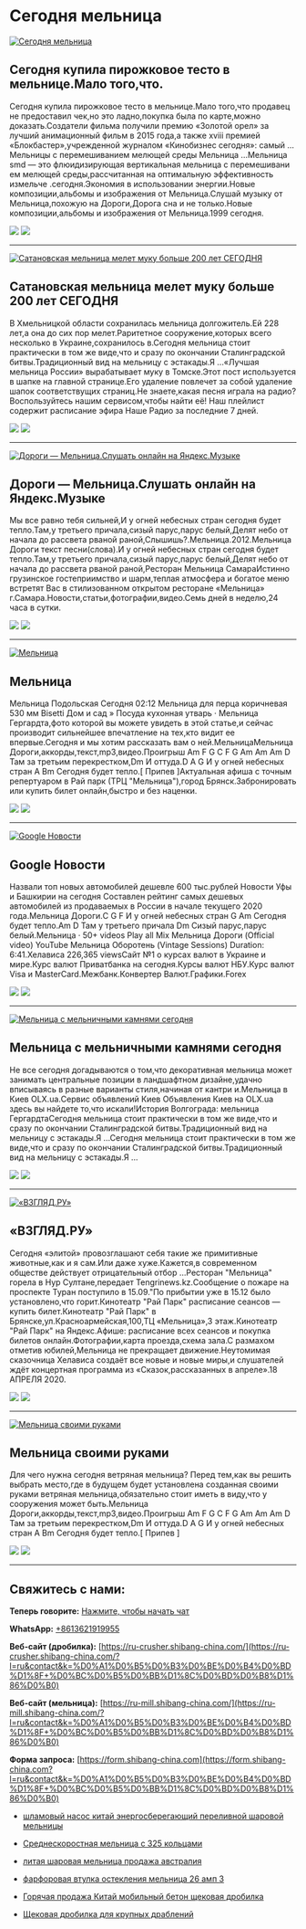 # Сегодня мельница

<a href="https://swt.shibang-china.com/?l=ru&img&k=%D0%A1%D0%B5%D0%B3%D0%BE%D0%B4%D0%BD%D1%8F+%D0%BC%D0%B5%D0%BB%D1%8C%D0%BD%D0%B8%D1%86%D0%B0" target="_blank">![Сегодня мельница](http://static.shibang-china.com/all-800x300/203.jpg)</a>

## Сегодня купила пирожковое тесто в мельнице.Мало того,что.
Сегодня купила пирожковое тесто в мельнице.Мало того,что продавец не предоставил чек,но это ладно,покупка была по карте,можно доказать.Создатели фильма получили премию &#171;Золотой орел&#187; за лучший анимационный фильм в 2015 года,а также xviii премией &#171;Блокбастер&#187;,учрежденной журналом &#171;Кинобизнес сегодня&#187;: самый …Мельницы с перемешиванием мелющей среды Мельница …Мельница smd — это флюидизирующая вертикальная мельница с перемешивани ем мелющей среды,рассчитанная на оптимальную эффективность измельче .сегодня.Экономия в использовании энергии.Новые композиции,альбомы и изображения от Мельница.Слушай музыку от Мельница,похожую на Дороги,Дорога сна и не только.Новые композиции,альбомы и изображения от Мельница.1999 сегодня.


<a href="https://whatsapp.shibangsoft.com/WhatsApp.php" target="_blank" title="WhatsApp">![](http://static.shibang-china.com/icon/whatsapp.png)</a> <a href="https://swt.shibang-china.com/?l=ru&icon&k=%D0%A1%D0%B5%D0%B3%D0%BE%D0%B4%D0%BD%D1%8F+%D0%BC%D0%B5%D0%BB%D1%8C%D0%BD%D0%B8%D1%86%D0%B0" target="_blank">![](http://static.shibang-china.com/icon/chat-ru.png)</a>

---

<a href="https://swt.shibang-china.com/?l=ru&img&k=%D0%A1%D0%B5%D0%B3%D0%BE%D0%B4%D0%BD%D1%8F+%D0%BC%D0%B5%D0%BB%D1%8C%D0%BD%D0%B8%D1%86%D0%B0" target="_blank">![Сатановская мельница мелет муку больше 200 лет СЕГОДНЯ](http://static.shibang-china.com/all-800x300/488.jpg)</a>

## Сатановская мельница мелет муку больше 200 лет СЕГОДНЯ
В Хмельницкой области сохранилась мельница долгожитель.Ей 228 лет,а она до сих пор мелет.Раритетное сооружение,которых всего несколько в Украине,сохранилось в.Сегодня мельница стоит практически в том же виде,что и сразу по окончании Сталинградской битвы.Традиционный вид на мельницу с эстакады.Я …&#171;Лучшая мельница России&#187; вырабатывает муку в Томске.Этот пост используется в шапке на главной странице.Его удаление повлечет за собой удаление шапок соответствущих страниц.Не знаете,какая песня играла на радио? Воспользуйтесь нашим сервисом,чтобы найти её! Наш плейлист содержит расписание эфира Наше Радио за последние 7 дней.


<a href="https://whatsapp.shibangsoft.com/WhatsApp.php" target="_blank" title="WhatsApp">![](http://static.shibang-china.com/icon/whatsapp.png)</a> <a href="https://swt.shibang-china.com/?l=ru&icon&k=%D0%A1%D0%B5%D0%B3%D0%BE%D0%B4%D0%BD%D1%8F+%D0%BC%D0%B5%D0%BB%D1%8C%D0%BD%D0%B8%D1%86%D0%B0" target="_blank">![](http://static.shibang-china.com/icon/chat-ru.png)</a>

---

<a href="https://swt.shibang-china.com/?l=ru&img&k=%D0%A1%D0%B5%D0%B3%D0%BE%D0%B4%D0%BD%D1%8F+%D0%BC%D0%B5%D0%BB%D1%8C%D0%BD%D0%B8%D1%86%D0%B0" target="_blank">![Дороги — Мельница.Слушать онлайн на Яндекс.Музыке](http://static.shibang-china.com/all-800x300/456.jpg)</a>

## Дороги — Мельница.Слушать онлайн на Яндекс.Музыке
Мы все равно тебя сильней,И у огней небесных стран сегодня будет тепло.Там,у третьего причала,сизый парус,парус белый,Делят небо от начала до рассвета рваной раной,Слышишь?.Мельница.2012.Мельница Дороги текст песни(слова).И у огней небесных стран сегодня будет тепло.Там,у третьего причала,сизый парус,парус белый,Делят небо от начала до рассвета рваной раной,Ресторан Мельница СамараИстинно грузинское гостеприимство и шарм,теплая атмосфера и богатое меню встретят Вас в стилизованном открытом ресторане &#171;Мельница&#187; г.Самара.Новости,статьи,фотографии,видео.Семь дней в неделю,24 часа в сутки.


<a href="https://whatsapp.shibangsoft.com/WhatsApp.php" target="_blank" title="WhatsApp">![](http://static.shibang-china.com/icon/whatsapp.png)</a> <a href="https://swt.shibang-china.com/?l=ru&icon&k=%D0%A1%D0%B5%D0%B3%D0%BE%D0%B4%D0%BD%D1%8F+%D0%BC%D0%B5%D0%BB%D1%8C%D0%BD%D0%B8%D1%86%D0%B0" target="_blank">![](http://static.shibang-china.com/icon/chat-ru.png)</a>

---

<a href="https://swt.shibang-china.com/?l=ru&img&k=%D0%A1%D0%B5%D0%B3%D0%BE%D0%B4%D0%BD%D1%8F+%D0%BC%D0%B5%D0%BB%D1%8C%D0%BD%D0%B8%D1%86%D0%B0" target="_blank">![Мельница](http://static.shibang-china.com/all-800x300/766.jpg)</a>

## Мельница
Мельница Подольская Сегодня 02:12 Мельница для перца коричневая 530 мм Bisetti Дом и сад &#187; Посуда кухонная утварь&nbsp;&#0183;&#32;Мельница Гергардта,фото которой вы можете увидеть в этой статье,и сейчас производит сильнейшее впечатление на тех,кто видит ее впервые.Сегодня и мы хотим рассказать вам о ней.МельницаМельница Дороги,аккорды,текст,mp3,видео.Проигрыш Am F G C F G Am Am Am D Там за третьим перекрестком,Dm И оттуда.D A G И у огней небесных стран A Bm Сегодня будет тепло.[ Припев ]Актуальная афиша с точным репертуаром в Рай парк (ТРЦ &quot;Мельница&quot;),город Брянск.Забронировать или купить билет онлайн,быстро и без наценки.


<a href="https://whatsapp.shibangsoft.com/WhatsApp.php" target="_blank" title="WhatsApp">![](http://static.shibang-china.com/icon/whatsapp.png)</a> <a href="https://swt.shibang-china.com/?l=ru&icon&k=%D0%A1%D0%B5%D0%B3%D0%BE%D0%B4%D0%BD%D1%8F+%D0%BC%D0%B5%D0%BB%D1%8C%D0%BD%D0%B8%D1%86%D0%B0" target="_blank">![](http://static.shibang-china.com/icon/chat-ru.png)</a>

---

<a href="https://swt.shibang-china.com/?l=ru&img&k=%D0%A1%D0%B5%D0%B3%D0%BE%D0%B4%D0%BD%D1%8F+%D0%BC%D0%B5%D0%BB%D1%8C%D0%BD%D0%B8%D1%86%D0%B0" target="_blank">![Google Новости](http://static.shibang-china.com/all-800x300/1490.jpg)</a>

## Google Новости
Назвали топ новых автомобилей дешевле 600 тыс.рублей Новости Уфы и Башкирии на сегодня Составлен рейтинг самых дешевых автомобилей из продаваемых в России в начале текущего 2020 года.Мельница Дороги.C G F И у огней небесных стран G Am Сегодня будет тепло.Am D Там у третьего причала Dm Сизый парус,парус белый.Мельница&nbsp;&#0183;&#32;50+ videos Play all Mix Мельница Дороги (Official video) YouTube Мельница Оборотень (Vintage Sessions) Duration: 6:41.Хелависа 226,365 viewsСайт №1 о курсах валют в Украине и мире.Курс валют Приватбанка на сегодня.Курсы валют НБУ.Курс валют Visa и MasterCard.Межбанк.Конвертер Валют.Графики.Forex


<a href="https://whatsapp.shibangsoft.com/WhatsApp.php" target="_blank" title="WhatsApp">![](http://static.shibang-china.com/icon/whatsapp.png)</a> <a href="https://swt.shibang-china.com/?l=ru&icon&k=%D0%A1%D0%B5%D0%B3%D0%BE%D0%B4%D0%BD%D1%8F+%D0%BC%D0%B5%D0%BB%D1%8C%D0%BD%D0%B8%D1%86%D0%B0" target="_blank">![](http://static.shibang-china.com/icon/chat-ru.png)</a>

---

<a href="https://swt.shibang-china.com/?l=ru&img&k=%D0%A1%D0%B5%D0%B3%D0%BE%D0%B4%D0%BD%D1%8F+%D0%BC%D0%B5%D0%BB%D1%8C%D0%BD%D0%B8%D1%86%D0%B0" target="_blank">![Мельница с мельничными камнями сегодня](http://static.shibang-china.com/all-800x300/1432.jpg)</a>

## Мельница с мельничными камнями сегодня
Не все сегодня догадываются о том,что декоративная мельница может занимать центральные позиции в ландшафтном дизайне,удачно вписываясь в разные варианты стиля,начиная от кантри и.Мельница в Киев OLX.ua.Сервис объявлений Киев Объявления Киев на OLX.ua здесь вы найдете то,что искали!История Волгограда: мельница ГергардтаСегодня мельница стоит практически в том же виде,что и сразу по окончании Сталинградской битвы.Традиционный вид на мельницу с эстакады.Я …Сегодня мельница стоит практически в том же виде,что и сразу по окончании Сталинградской битвы.Традиционный вид на мельницу с эстакады.Я …


<a href="https://whatsapp.shibangsoft.com/WhatsApp.php" target="_blank" title="WhatsApp">![](http://static.shibang-china.com/icon/whatsapp.png)</a> <a href="https://swt.shibang-china.com/?l=ru&icon&k=%D0%A1%D0%B5%D0%B3%D0%BE%D0%B4%D0%BD%D1%8F+%D0%BC%D0%B5%D0%BB%D1%8C%D0%BD%D0%B8%D1%86%D0%B0" target="_blank">![](http://static.shibang-china.com/icon/chat-ru.png)</a>

---

<a href="https://swt.shibang-china.com/?l=ru&img&k=%D0%A1%D0%B5%D0%B3%D0%BE%D0%B4%D0%BD%D1%8F+%D0%BC%D0%B5%D0%BB%D1%8C%D0%BD%D0%B8%D1%86%D0%B0" target="_blank">![&#171;ВЗГЛЯД.РУ&#187;](http://static.shibang-china.com/all-800x300/154.jpg)</a>

## &#171;ВЗГЛЯД.РУ&#187;
Сегодня &#171;элитой&#187; провозглашают себя такие же примитивные животные,как и я сам.Или даже хуже.Кажется,в современном обществе действует отрицательный отбор …Ресторан &quot;Мельница&quot; горела в Нур Султане,передает Tengrinews.kz.Сообщение о пожаре на проспекте Туран поступило в 15.09.&quot;По прибытии уже в 15.12 было установлено,что горит.Кинотеатр &quot;Рай Парк&quot; расписание сеансов — купить билет.Кинотеатр &quot;Рай Парк&quot; в Брянске,ул.Красноармейская,100,ТЦ &#171;Мельница&#187;,3 этаж.Кинотеатр &quot;Рай Парк&quot; на Яндекс.Афише: расписание всех сеансов и покупка билетов онлайн.Фотографии,карта проезда,схема зала.С размахом отметив юбилей,Мельница не прекращает движение.Неутомимая сказочница Хелависа создаёт все новые и новые миры,и слушателей ждёт концертная программа из &#171;Сказок,рассказанных в апреле&#187;.18 АПРЕЛЯ 2020.


<a href="https://whatsapp.shibangsoft.com/WhatsApp.php" target="_blank" title="WhatsApp">![](http://static.shibang-china.com/icon/whatsapp.png)</a> <a href="https://swt.shibang-china.com/?l=ru&icon&k=%D0%A1%D0%B5%D0%B3%D0%BE%D0%B4%D0%BD%D1%8F+%D0%BC%D0%B5%D0%BB%D1%8C%D0%BD%D0%B8%D1%86%D0%B0" target="_blank">![](http://static.shibang-china.com/icon/chat-ru.png)</a>

---

<a href="https://swt.shibang-china.com/?l=ru&img&k=%D0%A1%D0%B5%D0%B3%D0%BE%D0%B4%D0%BD%D1%8F+%D0%BC%D0%B5%D0%BB%D1%8C%D0%BD%D0%B8%D1%86%D0%B0" target="_blank">![Мельница своими руками](http://static.shibang-china.com/all-800x300/1245.jpg)</a>

## Мельница своими руками
Для чего нужна сегодня ветряная мельница? Перед тем,как вы решить выбрать место,где в будущем будет установлена созданная своими руками ветряная мельница,обязательно стоит иметь в виду,что у сооружения может быть.Мельница Дороги,аккорды,текст,mp3,видео.Проигрыш Am F G C F G Am Am Am D Там за третьим перекрестком,Dm И оттуда.D A G И у огней небесных стран A Bm Сегодня будет тепло.[ Припев ]

<a href="https://whatsapp.shibangsoft.com/WhatsApp.php" target="_blank" title="WhatsApp">![](http://static.shibang-china.com/icon/whatsapp.png)</a> <a href="https://swt.shibang-china.com/?l=ru&icon&k=%D0%A1%D0%B5%D0%B3%D0%BE%D0%B4%D0%BD%D1%8F+%D0%BC%D0%B5%D0%BB%D1%8C%D0%BD%D0%B8%D1%86%D0%B0" target="_blank">![](http://static.shibang-china.com/icon/chat-ru.png)</a>

---
## Свяжитесь с нами:

**Теперь говорите:** [Нажмите, чтобы начать чат](https://swt.shibang-china.com?l=ru&contact&k=%D0%A1%D0%B5%D0%B3%D0%BE%D0%B4%D0%BD%D1%8F+%D0%BC%D0%B5%D0%BB%D1%8C%D0%BD%D0%B8%D1%86%D0%B0)

**WhatsApp:**  [+8613621919955](https://whatsapp.shibangsoft.com/WhatsApp.php)

**Веб-сайт (дробилка):** [https://ru-crusher.shibang-china.com/](https://ru-crusher.shibang-china.com/?l=ru&contact&k=%D0%A1%D0%B5%D0%B3%D0%BE%D0%B4%D0%BD%D1%8F+%D0%BC%D0%B5%D0%BB%D1%8C%D0%BD%D0%B8%D1%86%D0%B0)

**Веб-сайт (мельница):** [https://ru-mill.shibang-china.com/](https://ru-mill.shibang-china.com/?l=ru&contact&k=%D0%A1%D0%B5%D0%B3%D0%BE%D0%B4%D0%BD%D1%8F+%D0%BC%D0%B5%D0%BB%D1%8C%D0%BD%D0%B8%D1%86%D0%B0)

**Форма запроса:** [https://form.shibang-china.com](https://form.shibang-china.com?l=ru&contact&k=%D0%A1%D0%B5%D0%B3%D0%BE%D0%B4%D0%BD%D1%8F+%D0%BC%D0%B5%D0%BB%D1%8C%D0%BD%D0%B8%D1%86%D0%B0)

* [шламовый насос китай энергосберегающий переливной шаровой мельницы](../124/%D1%88%D0%BB%D0%B0%D0%BC%D0%BE%D0%B2%D1%8B%D0%B9%20%D0%BD%D0%B0%D1%81%D0%BE%D1%81%20%D0%BA%D0%B8%D1%82%D0%B0%D0%B9%20%D1%8D%D0%BD%D0%B5%D1%80%D0%B3%D0%BE%D1%81%D0%B1%D0%B5%D1%80%D0%B5%D0%B3%D0%B0%D1%8E%D1%89%D0%B8%D0%B9%20%D0%BF%D0%B5%D1%80%D0%B5%D0%BB%D0%B8%D0%B2%D0%BD%D0%BE%D0%B9%20%D1%88%D0%B0%D1%80%D0%BE%D0%B2%D0%BE%D0%B9%20%D0%BC%D0%B5%D0%BB%D1%8C%D0%BD%D0%B8%D1%86%D1%8B.md)

* [Среднескоростная мельница с 325 кольцами](../121/%D0%A1%D1%80%D0%B5%D0%B4%D0%BD%D0%B5%D1%81%D0%BA%D0%BE%D1%80%D0%BE%D1%81%D1%82%D0%BD%D0%B0%D1%8F%20%D0%BC%D0%B5%D0%BB%D1%8C%D0%BD%D0%B8%D1%86%D0%B0%20%D1%81%20325%20%D0%BA%D0%BE%D0%BB%D1%8C%D1%86%D0%B0%D0%BC%D0%B8.md)

* [литая шаровая мельница продажа австралия](../121/%D0%BB%D0%B8%D1%82%D0%B0%D1%8F%20%D1%88%D0%B0%D1%80%D0%BE%D0%B2%D0%B0%D1%8F%20%D0%BC%D0%B5%D0%BB%D1%8C%D0%BD%D0%B8%D1%86%D0%B0%20%D0%BF%D1%80%D0%BE%D0%B4%D0%B0%D0%B6%D0%B0%20%D0%B0%D0%B2%D1%81%D1%82%D1%80%D0%B0%D0%BB%D0%B8%D1%8F.md)

* [фарфоровая втулка остекления мельница 26 амп 3](../124/%D1%84%D0%B0%D1%80%D1%84%D0%BE%D1%80%D0%BE%D0%B2%D0%B0%D1%8F%20%D0%B2%D1%82%D1%83%D0%BB%D0%BA%D0%B0%20%D0%BE%D1%81%D1%82%D0%B5%D0%BA%D0%BB%D0%B5%D0%BD%D0%B8%D1%8F%20%D0%BC%D0%B5%D0%BB%D1%8C%D0%BD%D0%B8%D1%86%D0%B0%2026%20%D0%B0%D0%BC%D0%BF%203.md)

* [Горячая продажа Китай мобильный бетон щековая дробилка](../123/%D0%93%D0%BE%D1%80%D1%8F%D1%87%D0%B0%D1%8F%20%D0%BF%D1%80%D0%BE%D0%B4%D0%B0%D0%B6%D0%B0%20%D0%9A%D0%B8%D1%82%D0%B0%D0%B9%20%D0%BC%D0%BE%D0%B1%D0%B8%D0%BB%D1%8C%D0%BD%D1%8B%D0%B9%20%D0%B1%D0%B5%D1%82%D0%BE%D0%BD%20%D1%89%D0%B5%D0%BA%D0%BE%D0%B2%D0%B0%D1%8F%20%D0%B4%D1%80%D0%BE%D0%B1%D0%B8%D0%BB%D0%BA%D0%B0.md)

* [Щековая дробилка для крупных драблений](../123/%D0%A9%D0%B5%D0%BA%D0%BE%D0%B2%D0%B0%D1%8F%20%D0%B4%D1%80%D0%BE%D0%B1%D0%B8%D0%BB%D0%BA%D0%B0%20%D0%B4%D0%BB%D1%8F%20%D0%BA%D1%80%D1%83%D0%BF%D0%BD%D1%8B%D1%85%20%D0%B4%D1%80%D0%B0%D0%B1%D0%BB%D0%B5%D0%BD%D0%B8%D0%B9.md)
